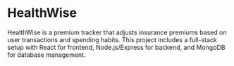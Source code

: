 # HealthWise
HealthWise is a premium tracker that adjusts insurance premiums based on user transactions and spending habits. This project includes a full-stack setup with React for frontend, Node.js/Express for backend, and MongoDB for database management.
